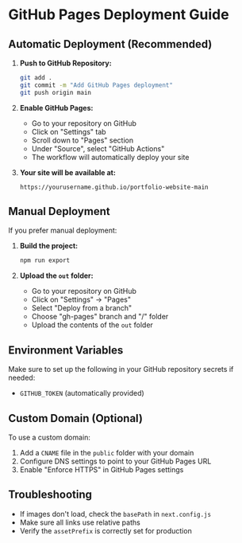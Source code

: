 # GitHub Pages Deployment Guide

## Automatic Deployment (Recommended)

1. **Push to GitHub Repository:**
   ```bash
   git add .
   git commit -m "Add GitHub Pages deployment"
   git push origin main
   ```

2. **Enable GitHub Pages:**
   - Go to your repository on GitHub
   - Click on "Settings" tab
   - Scroll down to "Pages" section
   - Under "Source", select "GitHub Actions"
   - The workflow will automatically deploy your site

3. **Your site will be available at:**
   ```
   https://yourusername.github.io/portfolio-website-main
   ```

## Manual Deployment

If you prefer manual deployment:

1. **Build the project:**
   ```bash
   npm run export
   ```

2. **Upload the `out` folder:**
   - Go to your repository on GitHub
   - Click on "Settings" → "Pages"
   - Select "Deploy from a branch"
   - Choose "gh-pages" branch and "/" folder
   - Upload the contents of the `out` folder

## Environment Variables

Make sure to set up the following in your GitHub repository secrets if needed:
- `GITHUB_TOKEN` (automatically provided)

## Custom Domain (Optional)

To use a custom domain:
1. Add a `CNAME` file in the `public` folder with your domain
2. Configure DNS settings to point to your GitHub Pages URL
3. Enable "Enforce HTTPS" in GitHub Pages settings

## Troubleshooting

- If images don't load, check the `basePath` in `next.config.js`
- Make sure all links use relative paths
- Verify the `assetPrefix` is correctly set for production